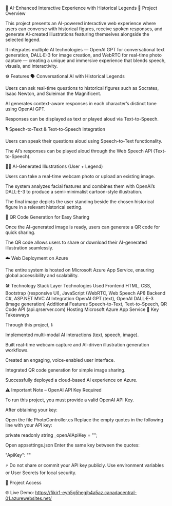 🧠 AI-Enhanced Interactive Experience with Historical Legends
🧩 Project Overview

This project presents an AI-powered interactive web experience where users can converse with historical figures, receive spoken responses, and generate AI-created illustrations featuring themselves alongside the selected legend.

It integrates multiple AI technologies — OpenAI GPT for conversational text generation, DALL·E-3 for image creation, and WebRTC for real-time photo capture — creating a unique and immersive experience that blends speech, visuals, and interactivity.

⚙️ Features
🗣️ Conversational AI with Historical Legends

Users can ask real-time questions to historical figures such as Socrates, Isaac Newton, and Suleiman the Magnificent.

AI generates context-aware responses in each character’s distinct tone using OpenAI GPT.

Responses can be displayed as text or played aloud via Text-to-Speech.

🎙️ Speech-to-Text & Text-to-Speech Integration

Users can speak their questions aloud using Speech-to-Text functionality.

The AI’s responses can be played aloud through the Web Speech API (Text-to-Speech).

🧍‍♀️ AI-Generated Illustrations (User + Legend)

Users can take a real-time webcam photo or upload an existing image.

The system analyzes facial features and combines them with OpenAI’s DALL·E-3 to produce a semi-minimalist cartoon-style illustration.

The final image depicts the user standing beside the chosen historical figure in a relevant historical setting.

🔗 QR Code Generation for Easy Sharing

Once the AI-generated image is ready, users can generate a QR code for quick sharing.

The QR code allows users to share or download their AI-generated illustration seamlessly.

☁️ Web Deployment on Azure

The entire system is hosted on Microsoft Azure App Service, ensuring global accessibility and scalability.

🛠️ Technology Stack
Layer	Technologies Used
Frontend	HTML, CSS, Bootstrap (responsive UI), JavaScript (WebRTC, Web Speech API)
Backend	C#, ASP.NET MVC
AI Integration	OpenAI GPT (text), OpenAI DALL·E-3 (image generation)
Additional Features	Speech-to-Text, Text-to-Speech, QR Code API (api.qrserver.com)
Hosting	Microsoft Azure App Service
🧠 Key Takeaways

Through this project, I:

Implemented multi-modal AI interactions (text, speech, image).

Built real-time webcam capture and AI-driven illustration generation workflows.

Created an engaging, voice-enabled user interface.

Integrated QR code generation for simple image sharing.

Successfully deployed a cloud-based AI experience on Azure.

⚠️ Important Note – OpenAI API Key Required

To run this project, you must provide a valid OpenAI API Key.

After obtaining your key:

Open the file PhotoController.cs
Replace the empty quotes in the following line with your API key:

private readonly string _openAIApiKey = "";


Open appsettings.json
Enter the same key between the quotes:

"ApiKey": ""


⚡ Do not share or commit your API key publicly. Use environment variables or User Secrets for local security.

🔗 Project Access

🌐 Live Demo:
https://fikir1-eyh5g5hegjh4a5az.canadacentral-01.azurewebsites.net/
